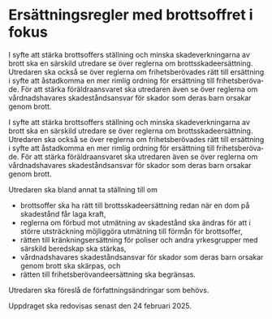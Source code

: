 # Ersättningsregler med brottsoffret i fokus

I syfte att stärka brottsoffers ställning och minska skadeverkningarna av brott ska en särskild utredare se över reglerna om brottsskadeersättning. Utredaren ska också se över reglerna om frihetsbe­rövades rätt till ersättning i syfte att åstadkomma en mer rimlig ordning för ersättning till frihetsberöva­de. För att stärka föräldraansvaret ska utredaren även se över reglerna om vårdnadshavares skadeståndsansvar för skador som deras barn orsakar genom brott.

I syfte att stärka brottsoffers ställning och minska skadeverkningarna av brott ska en särskild utredare se över reglerna om brottsskadeersättning. Utredaren ska också se över reglerna om frihetsbe­rövades rätt till ersättning i syfte att åstadkomma en mer rimlig ordning för ersättning till frihetsberöva­de. För att stärka föräldraansvaret ska utredaren även se över reglerna om vårdnadshavares skadeståndsansvar för skador som deras barn orsakar genom brott.

Utredaren ska bland annat ta ställning till om

* brottsoffer ska ha rätt till brottsskadeersättning redan när en dom på skadestånd får laga kraft,
* reglerna om förbud mot utmätning av skadestånd ska ändras för att i större utsträckning möjliggöra utmätning till förmån för brottsoffer,
* rätten till kränkningsersättning för poliser och andra yrkesgrupper med särskild beredskap ska stärkas,
* vårdnadshavares skadeståndsansvar för skador som deras barn orsakar genom brott ska skärpas, och
* rätten till frihetsberövandeersättning ska begränsas.

Utredaren ska föreslå de författningsändringar som behövs.

Uppdraget ska redovisas senast den 24 februari 2025.
